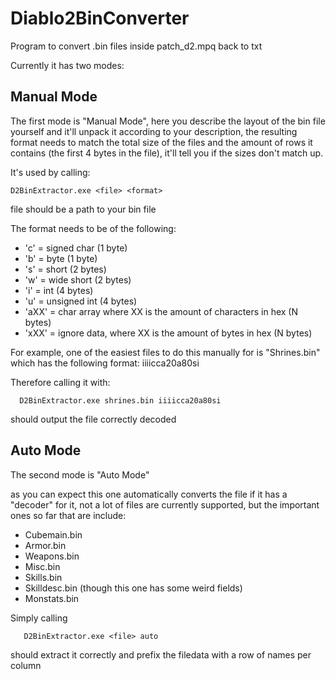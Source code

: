 # Diablo2BinConverter
Program to convert .bin files inside patch_d2.mpq back to txt

Currently it has two modes:

## Manual Mode
The first mode is "Manual Mode", here you describe the layout of the bin file yourself and it'll unpack it according to your description, the resulting format needs to match the total size of the files and the amount of rows it contains (the first 4 bytes in the file), it'll tell you if the sizes don't match up.

It's used by calling:

```
D2BinExtractor.exe <file> <format>
```
file should be a path to your bin file

The format needs to be of the following:

- 'c' = signed char  (1 byte)
- 'b' = byte  (1 byte)
- 's' = short  (2 bytes)
- 'w' = wide short  (2 bytes)
- 'i' = int  (4 bytes)
- 'u' = unsigned int  (4 bytes)
- 'aXX' = char array where XX is the amount of characters in hex (N bytes)
- 'xXX' = ignore data, where XX is the amount of bytes in hex (N bytes)

For example, one of the easiest files to do this manually for is "Shrines.bin" which has the following format: iiiicca20a80si

Therefore calling it with:
```
  D2BinExtractor.exe shrines.bin iiiicca20a80si
```
should output the file correctly decoded


## Auto Mode
The second mode is "Auto Mode"

as you can expect this one automatically converts the file if it has a "decoder" for it, not a lot of files are currently supported, but the important ones so far that are include:

- Cubemain.bin
- Armor.bin
- Weapons.bin
- Misc.bin
- Skills.bin
- Skilldesc.bin (though this one has some weird fields)
- Monstats.bin


Simply calling 
```
   D2BinExtractor.exe <file> auto
  ```
should extract it correctly and prefix the filedata with a row of names per column

